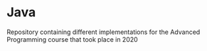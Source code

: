 # Java

Repository containing different implementations for the Advanced Programming course that took place in 2020

